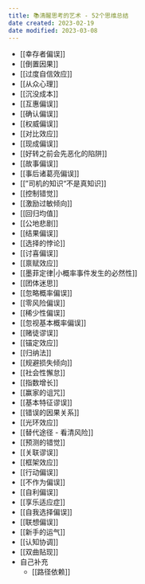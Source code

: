```yaml
---
title: 📚清醒思考的艺术 - 52个思维总结
date created: 2023-02-19
date modified: 2023-03-08
---
```

- [[幸存者偏误]]
- [[倒置因果]]
- [[过度自信效应]]
- [[从众心理]]
- [[沉没成本]]
- [[互惠偏误]]
- [[确认偏误]]
- [[权威偏误]]
- [[对比效应]]
- [[现成偏误]]
- [[好转之前会先恶化的陷阱]]
- [[故事偏误]]
- [[事后诸葛亮偏误]]
- [[”司机的知识“不是真知识]]
- [[控制错觉]]
- [[激励过敏倾向]]
- [[回归均值]]
- [[公地悲剧]]
- [[结果偏误]]
- [[选择的悖论]]
- [[讨喜偏误]]
- [[禀赋效应]]
- [[墨菲定律|小概率事件发生的必然性]]
- [[团体迷思]]
- [[忽略概率偏误]]
- [[零风险偏误]]
- [[稀少性偏误]]
- [[忽视基本概率偏误]]
- [[赌徒谬误]]
- [[锚定效应]]
- [[归纳法]]
- [[规避损失倾向]]
- [[社会性懈怠]]
- [[指数增长]]
- [[赢家的诅咒]]
- [[基本特征谬误]]
- [[错误的因果关系]]
- [[光环效应]]
- [[替代途径 - 看清风险]]
- [[预测的错觉]]
- [[关联谬误]]
- [[框架效应]]
- [[行动偏误]]
- [[不作为偏误]]
- [[自利偏误]]
- [[享乐适应症]]
- [[自我选择偏误]]
- [[联想偏误]]
- [[新手的运气]]
- [[认知协调]]
- [[双曲贴现]]
- 自己补充
	- [[路径依赖]]
